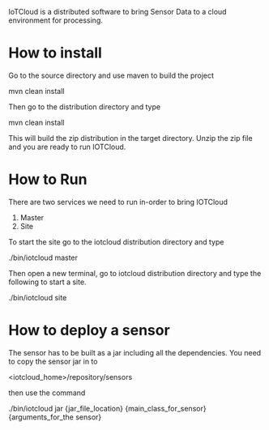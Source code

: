 IoTCloud is a distributed software to bring Sensor Data to a cloud environment for processing.

How to install
==============

Go to the source directory and use maven to build the project

mvn clean install

Then go to the distribution directory and type

mvn clean install

This will build the zip distribution in the target directory. Unzip the zip file and you are ready to run IOTCloud.

How to Run
==========

There are two services we need to run in-order to bring IOTCloud

1. Master
2. Site

To start the site go to the iotcloud distribution directory and type

./bin/iotcloud master

Then open a new terminal, go to iotcloud distribution directory and type the following to start a site.

./bin/iotcloud site

How to deploy a sensor
======================

The sensor has to be built as a jar including all the dependencies. You need to copy the sensor jar in to

<iotcloud_home>/repository/sensors

then use the command

./bin/iotcloud jar {jar_file_location} {main_class_for_sensor} {arguments_for_the sensor}